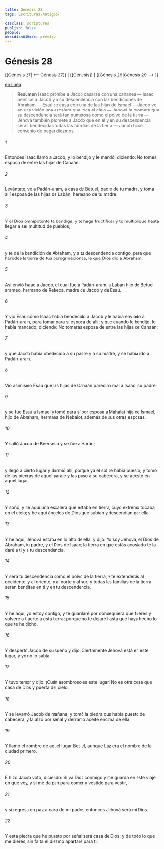 ```yaml
---
title: Génesis 28
tags: Escrituras\AntiguoT

cssclass: scriptures
publish: false
people:
obsidianUIMode: preview
---
```


# Génesis 28
[[Génesis 27| <-- Génesis 27]] | [[Génesis]] | [[Génesis 29|Génesis 29 --> ]]

[en línea](https://churchofjesuschrist.org/study/scriptures/ot/gen/28?lang=spa)

> __Resumen__
Isaac prohíbe a Jacob casarse con una cananea — Isaac bendice a Jacob y a su descendencia con las bendiciones de Abraham — Esaú se casa con una de las hijas de Ismael — Jacob ve en una visión una escalera que toca el cielo — Jehová le promete que su descendencia será tan numerosa como el polvo de la tierra — Jehová también promete a Jacob que en él y en su descendencia serán bendecidas todas las familias de la tierra — Jacob hace convenio de pagar diezmos.

###### 1 
Entonces Isaac llamó a Jacob, y lo bendijo y le mandó, diciendo: No tomes esposa de entre las hijas de Canaán.

###### 2 
Levántate, ve a Padán-aram, a casa de Betuel, padre de tu madre, y toma allí esposa de las hijas de Labán, hermano de tu madre.

###### 3 
Y el Dios omnipotente te bendiga, y te haga fructificar y te multiplique hasta llegar a ser multitud de pueblos;

###### 4 
y te dé la bendición de Abraham, y a tu descendencia contigo, para que heredes la tierra de tus peregrinaciones, la que Dios dio a Abraham.

###### 5 
Así envió Isaac a Jacob, el cual fue a Padán-aram, a Labán hijo de Betuel arameo, hermano de Rebeca, madre de Jacob y de Esaú.

###### 6 
Y vio Esaú cómo Isaac había bendecido a Jacob y le había enviado a Padán-aram, para tomar para sí esposa de allí; y que cuando le bendijo, le había mandado, diciendo: No tomarás esposa de entre las hijas de Canaán;

###### 7 
y que Jacob había obedecido a su padre y a su madre, y se había ido a Padán-aram.

###### 8 
Vio asimismo Esaú que las hijas de Canaán parecían mal a Isaac, su padre;

###### 9 
y se fue Esaú a Ismael y tomó para sí por esposa a Mahalat hija de Ismael, hijo de Abraham, hermana de Nebaiot, además de sus otras esposas.

###### 10 
Y salió Jacob de Beerseba y se fue a Harán;

###### 11 
y llegó a cierto lugar y durmió allí, porque ya el sol se había puesto; y tomó de las piedras de aquel paraje y las puso a su cabecera, y se acostó en aquel lugar.

###### 12 
Y soñó, y he aquí una escalera que estaba  en tierra, cuyo extremo tocaba en el cielo; y he aquí ángeles de Dios que subían y descendían por ella.

###### 13 
Y he aquí, Jehová estaba en lo alto de ella, y dijo: Yo soy Jehová, el Dios de Abraham, tu padre, y el Dios de Isaac; la tierra en que estás acostado te la daré a ti y a tu descendencia.

###### 14 
Y será tu descendencia como el polvo de la tierra, y te extenderás al occidente, y al oriente, y al norte y al sur; y todas las familias de la tierra serán benditas en ti y en tu descendencia.

###### 15 
Y he aquí, yo estoy contigo, y te guardaré por dondequiera que fueres y volveré a traerte a esta tierra; porque no te dejaré hasta que haya hecho lo que te he dicho.

###### 16 
Y despertó Jacob de su sueño y dijo: Ciertamente Jehová está en este lugar, y yo no lo sabía.

###### 17 
Y tuvo temor y dijo: ¡Cuán asombroso es este lugar! No es otra cosa que casa de Dios y puerta del cielo.

###### 18 
Y se levantó Jacob de mañana, y tomó la piedra que había puesto de cabecera, y la alzó por señal y derramó aceite encima de ella.

###### 19 
Y llamó el nombre de aquel lugar Bet-el, aunque Luz era el nombre de la ciudad primero.

###### 20 
E hizo Jacob voto, diciendo: Si va Dios conmigo y me guarda en este viaje en que voy, y si me da pan para comer y vestido para vestir,

###### 21 
y si regreso en paz a casa de mi padre, entonces Jehová será mi Dios.

###### 22 
Y esta piedra que he puesto por señal será casa de Dios; y de todo lo que me dieres, sin falta el diezmo apartaré para ti.

